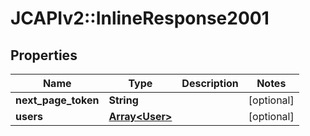 # JCAPIv2::InlineResponse2001

## Properties
Name | Type | Description | Notes
------------ | ------------- | ------------- | -------------
**next_page_token** | **String** |  | [optional] 
**users** | [**Array&lt;User&gt;**](User.md) |  | [optional] 

